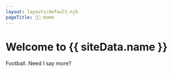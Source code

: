 ```yaml
---
layout: layouts/default.njk
pageTitle: 🏈🐖 Home
---
```


# Welcome to {{ siteData.name }}

Football. Need I say more?

